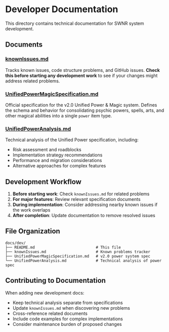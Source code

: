 # Developer Documentation

This directory contains technical documentation for SWNR system development.

## Documents

### [knownIssues.md](knownIssues.md)
Tracks known issues, code structure problems, and GitHub issues. **Check this before starting any development work** to see if your changes might address related problems.

### [UnifiedPowerMagicSpecification.md](UnifiedPowerMagicSpecification.md)
Official specification for the v2.0 Unified Power & Magic system. Defines the schema and behavior for consolidating psychic powers, spells, arts, and other magical abilities into a single `power` item type.

### [UnifiedPowerAnalysis.md](UnifiedPowerAnalysis.md)
Technical analysis of the Unified Power specification, including:
- Risk assessment and roadblocks
- Implementation strategy recommendations  
- Performance and migration considerations
- Alternative approaches for complex features

## Development Workflow

1. **Before starting work**: Check `knownIssues.md` for related problems
2. **For major features**: Review relevant specification documents
3. **During implementation**: Consider addressing nearby known issues if the work overlaps
4. **After completion**: Update documentation to remove resolved issues

## File Organization

```
docs/dev/
├── README.md                           # This file
├── knownIssues.md                      # Known problems tracker
├── UnifiedPowerMagicSpecification.md   # v2.0 power system spec
└── UnifiedPowerAnalysis.md             # Technical analysis of power spec
```

## Contributing to Documentation

When adding new development docs:
- Keep technical analysis separate from specifications
- Update `knownIssues.md` when discovering new problems
- Cross-reference related documents
- Include code examples for complex implementations
- Consider maintenance burden of proposed changes